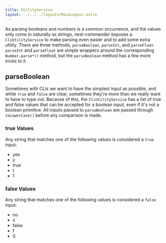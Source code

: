 ```yaml
---
title: UtilityService
layout: ../../../layouts/MainLayout.astro
---
```


As parsing booleans and numbers is a common occurrence, and the values only come in naturally as strings, nest-commander exposes a `CliUtilityService` to make parsing even easier and to add some extra utility. There are three methods, `parseBoolean`, `parseInt`, and `parseFloat`. `parseInt` and `parseFloat` are simple wrappers around the corresponding `Number.parse*()` method, but the `parseBoolean` method has a few more tricks to it.

## parseBoolean

Sometimes with CLIs we want to have the simplest input as possible, and while `true` and `false` are clear, sometimes they're more than we really want to have to type out. Because of this, the `CliUtilityService` has a list of true and false values that can be accepted for a boolean input, even if it's not a boolean primitive. All inputs passed to `parseBoolean` are passed through `toLowerCase()` before any comparison is made.

### true Values

Any string that matches one of the following values is considered a `true` input:

- yes
- y
- true
- t
- 1

### false Values

Any string that matches one of the following values is considered a `false` input:

- no
- n
- false
- f
- 0
